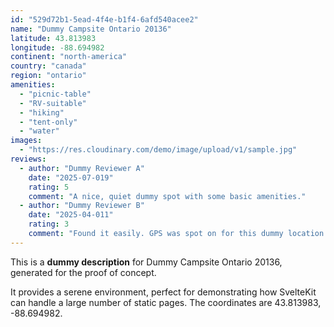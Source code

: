 ```yaml
---
id: "529d72b1-5ead-4f4e-b1f4-6afd540acee2"
name: "Dummy Campsite Ontario 20136"
latitude: 43.813983
longitude: -88.694982
continent: "north-america"
country: "canada"
region: "ontario"
amenities:
  - "picnic-table"
  - "RV-suitable"
  - "hiking"
  - "tent-only"
  - "water"
images:
  - "https://res.cloudinary.com/demo/image/upload/v1/sample.jpg"
reviews:
  - author: "Dummy Reviewer A"
    date: "2025-07-019"
    rating: 5
    comment: "A nice, quiet dummy spot with some basic amenities."
  - author: "Dummy Reviewer B"
    date: "2025-04-011"
    rating: 3
    comment: "Found it easily. GPS was spot on for this dummy location."
---
```


This is a **dummy description** for Dummy Campsite Ontario 20136, generated for the proof of concept.

It provides a serene environment, perfect for demonstrating how SvelteKit can handle a large number of static pages. The coordinates are 43.813983, -88.694982.
